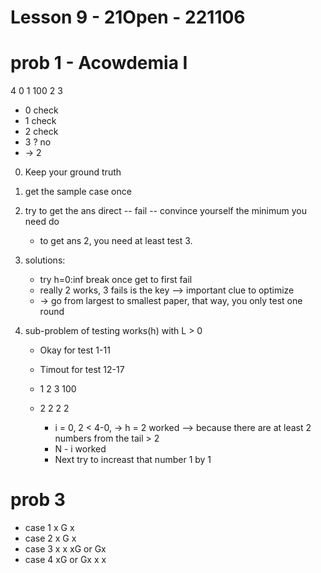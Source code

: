 # Lesson 9 - 21Open - 221106

# prob 1 - Acowdemia I 

4 0
1 100 2 3

- 0 check
- 1 check
- 2 check
- 3 ? no
- -> 2

0. Keep your ground truth
1. get the sample case once
2. try to get the ans direct -- fail -- convince yourself the minimum you need do
    * to get ans 2, you need at least test 3.
3. solutions:
    * try h=0:inf break once get to first fail
    * really 2 works, 3 fails is the key --> important clue to optimize
    * -> go from largest to smallest paper, that way, you only test one round

4. sub-problem of testing works(h) with L > 0
    * Okay for test 1-11
    * Timout for test 12-17

    * 1 2 3 100

    * 2 2 2 2 
        * i = 0, 2 < 4-0, -> h = 2 worked --> because there are at least 2 numbers from the tail > 2
        * N - i worked
        * Next try to increast that number 1 by 1

# prob 3

* case 1
 x G x
* case 2
 x
 G
 x
* case 3
 x      x
xG  or  Gx
* case 4
xG   or Gx
 x      x
 
